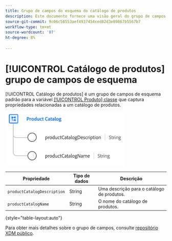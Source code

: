 ```yaml
---
title: Grupo de campos do esquema do catálogo de produtos
description: Este documento fornece uma visão geral do grupo de campos Catálogo de Produtos .
source-git-commit: 9c06c58553aef4937454ced82d3e89867b5567b7
workflow-type: tm+mt
source-wordcount: '87'
ht-degree: 8%

---
```



# [!UICONTROL Catálogo de produtos] grupo de campos de esquema

[!UICONTROL Catálogo de produtos] é um grupo de campos de esquema padrão para a variável [[!UICONTROL Produto] classe](../../classes/product.md) que captura propriedades relacionadas a um catálogo de produtos.

![](../../images/field-groups/product/product-catalog.png)

| Propriedade | Tipo de dados | Descrição |
| --- | --- | --- |
| `productCatalogDescription` | String | Uma descrição para o catálogo de produtos. |
| `productCatalogName` | String | O nome do catálogo de produtos. |

{style=&quot;table-layout:auto&quot;}

Para obter mais detalhes sobre o grupo de campos, consulte [repositório XDM público](https://github.com/adobe/xdm/blob/master/docs/reference/fieldgroups/product/product-catalog.schema.json).
